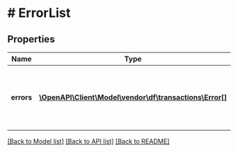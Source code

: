 # # ErrorList

## Properties

Name | Type | Description | Notes
------------ | ------------- | ------------- | -------------
**errors** | [**\OpenAPI\Client\Model\vendor\df\transactions\Error[]**](Error.md) | An array of individual error objects containing error details. |

[[Back to Model list]](../../README.md#models) [[Back to API list]](../../README.md#endpoints) [[Back to README]](../../README.md)
